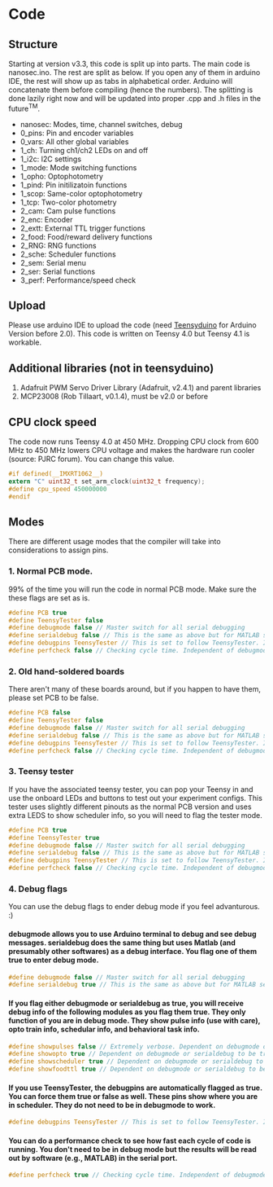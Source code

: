 # Code

## Structure
Starting at version v3.3, this code is split up into parts. The main code is nanosec.ino. The rest are split as below. If you open any of them in arduino IDE, the rest will show up as tabs in alphabetical order. Arduino will concatenate them before compiling (hence the numbers). The splitting is done lazily right now and will be updated into proper .cpp and .h files in the future<sup>TM</sup>.

* nanosec:	Modes, time, channel switches, debug
* 0_pins:	Pin and encoder variables
* 0_vars:	All other global variables
* 1_ch:   Turning ch1/ch2 LEDs on and off
* 1_i2c:  I2C settings
* 1_mode: Mode switching functions
* 1_opho: Optophotometry
* 1_pind: Pin initilizatoin functions
* 1_scop: Same-color optophotometry
* 1_tcp:  Two-color photometry
* 2_cam:  Cam pulse functions
* 2_enc:  Encoder
* 2_extt: External TTL trigger functions
* 2_food: Food/reward delivery functions
* 2_RNG:  RNG functions
* 2_sche: Scheduler functions
* 2_sem:  Serial menu
* 2_ser:  Serial functions
* 3_perf: Performance/speed check

## Upload
Please use arduino IDE to upload the code (need [Teensyduino](https://www.pjrc.com/teensy/teensyduino.html) for Arduino Version before 2.0). This code is written on Teensy 4.0 but Teensy 4.1 is workable.

## Additional libraries (not in teensyduino)
1. Adafruit PWM Servo Driver Library (Adafruit, v2.4.1) and parent libraries
2. MCP23008 (Rob Tillaart, v0.1.4), must be v2.0 or before

## CPU clock speed
The code now runs Teensy 4.0 at 450 MHz. Dropping CPU clock from 600 MHz to 450 MHz lowers CPU voltage and makes the hardware run cooler (source: PJRC forum). You can change this value.

```C
#if defined(__IMXRT1062__)
extern "C" uint32_t set_arm_clock(uint32_t frequency);
#define cpu_speed 450000000
#endif
```

## Modes
There are different usage modes that the compiler will take into considerations to assign pins.

### 1. Normal PCB mode.
99% of the time you will run the code in normal PCB mode. Make sure the these flags are set as is.
```C
#define PCB true
#define TeensyTester false
#define debugmode false // Master switch for all serial debugging
#define serialdebug false // This is the same as above but for MATLAB serial debugging
#define debugpins TeensyTester // This is set to follow TeensyTester. It is independent of debugmode/serialdebug
#define perfcheck false // Checking cycle time. Independent of debugmode/serialdebug
```

### 2. Old hand-soldered boards
There aren't many of these boards around, but if you happen to have them, please set PCB to be false.
```C
#define PCB false
#define TeensyTester false
#define debugmode false // Master switch for all serial debugging
#define serialdebug false // This is the same as above but for MATLAB serial debugging
#define debugpins TeensyTester // This is set to follow TeensyTester. It is independent of debugmode/serialdebug
#define perfcheck false // Checking cycle time. Independent of debugmode/serialdebug
```

### 3. Teensy tester
If you have the associated teensy tester, you can pop your Teensy in and use the onboard LEDs and buttons to test out your experiment configs. This tester uses slightly different pinouts as the normal PCB version and uses extra LEDS to show scheduler info, so you will need to flag the tester mode.
```C
#define PCB true
#define TeensyTester true
#define debugmode false // Master switch for all serial debugging
#define serialdebug false // This is the same as above but for MATLAB serial debugging
#define debugpins TeensyTester // This is set to follow TeensyTester. It is independent of debugmode/serialdebug
#define perfcheck false // Checking cycle time. Independent of debugmode/serialdebug
```

### 4. Debug flags
You can use the debug flags to ender debug mode if you feel advanturous. :)

#### debugmode allows you to use Arduino terminal to debug and see debug messages. serialdebug does the same thing but uses Matlab (and presumably other softwares) as a debug interface. You flag one of them true to enter debug mode.
```C
#define debugmode false // Master switch for all serial debugging
#define serialdebug true // This is the same as above but for MATLAB serial debugging
```

#### If you flag either debugmode or serialdebug as true, you will receive debug info of the following modules as you flag them true. They only function of you are in debug mode. They show pulse info (use with care), opto train info, schedular info, and behavioral task info.
```C
#define showpulses false // Extremely verbose. Dependent on debugmode or serialdebug to be true
#define showopto true // Dependent on debugmode or serialdebug to be true
#define showscheduler true // Dependent on debugmode or serialdebug to be true
#define showfoodttl true // Dependent on debugmode or serialdebug to be true
```

#### If you use TeensyTester, the debugpins are automatically flagged as true. You can force them true or false as well. These pins show where you are in scheduler. They do not need to be in debugmode to work.
```C
#define debugpins TeensyTester // This is set to follow TeensyTester. It is independent of debugmode/serialdebug
```

#### You can do a performance check to see how fast each cycle of code is running. You don't need to be in debug mode but the results will be read out by software (e.g., MATLAB) in the serial port.
```C
#define perfcheck true // Checking cycle time. Independent of debugmode/serialdebug
```
